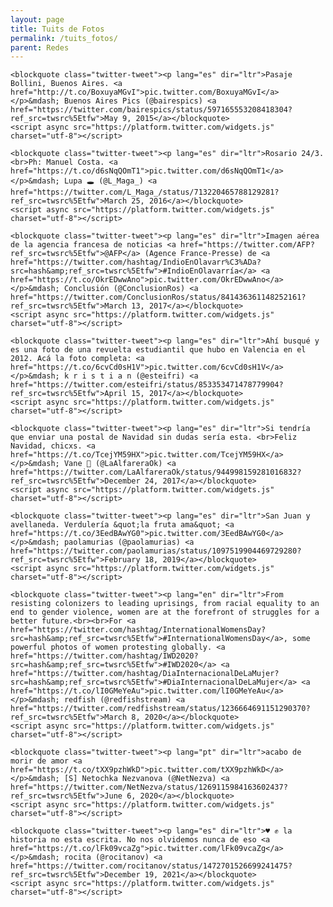 ```yaml
---
layout: page
title: Tuits de Fotos
permalink: /tuits_fotos/
parent: Redes
---
```


<div class="center">

    <blockquote class="twitter-tweet"><p lang="es" dir="ltr">Pasaje Bollini, Buenos Aires. <a href="http://t.co/BoxuyaMGvI">pic.twitter.com/BoxuyaMGvI</a></p>&mdash; Buenos Aires Pics (@bairespics) <a href="https://twitter.com/bairespics/status/597165553208418304?ref_src=twsrc%5Etfw">May 9, 2015</a></blockquote>
    <script async src="https://platform.twitter.com/widgets.js" charset="utf-8"></script>

    <blockquote class="twitter-tweet"><p lang="es" dir="ltr">Rosario 24/3. <br>Ph: Manuel Costa. <a href="https://t.co/d6sNqQOmT1">pic.twitter.com/d6sNqQOmT1</a></p>&mdash; Lupa 🕳️ (@L_Maga_) <a href="https://twitter.com/L_Maga_/status/713220465788129281?ref_src=twsrc%5Etfw">March 25, 2016</a></blockquote>
    <script async src="https://platform.twitter.com/widgets.js" charset="utf-8"></script>

    <blockquote class="twitter-tweet"><p lang="es" dir="ltr">Imagen aérea de la agencia francesa de noticias <a href="https://twitter.com/AFP?ref_src=twsrc%5Etfw">@AFP</a> (Agence France-Presse) de <a href="https://twitter.com/hashtag/IndioEnOlavarr%C3%ADa?src=hash&amp;ref_src=twsrc%5Etfw">#IndioEnOlavarría</a> <a href="https://t.co/OkrEDwwAno">pic.twitter.com/OkrEDwwAno</a></p>&mdash; Conclusión (@ConclusionRos) <a href="https://twitter.com/ConclusionRos/status/841436361148252161?ref_src=twsrc%5Etfw">March 13, 2017</a></blockquote>
    <script async src="https://platform.twitter.com/widgets.js" charset="utf-8"></script>

    <blockquote class="twitter-tweet"><p lang="es" dir="ltr">Ahí busqué y es una foto de una revuelta estudiantil que hubo en Valencia en el 2012. Acá la foto completa: <a href="https://t.co/6cvCd0sH1V">pic.twitter.com/6cvCd0sH1V</a></p>&mdash; k r i s t i a n (@esteifri) <a href="https://twitter.com/esteifri/status/853353471478779904?ref_src=twsrc%5Etfw">April 15, 2017</a></blockquote>
    <script async src="https://platform.twitter.com/widgets.js" charset="utf-8"></script>

    <blockquote class="twitter-tweet"><p lang="es" dir="ltr">Si tendría que enviar una postal de Navidad sin dudas sería esta. <br>Feliz Navidad, chicxs. <a href="https://t.co/TcejYM59HX">pic.twitter.com/TcejYM59HX</a></p>&mdash; Vane 💚 (@LaAlfareraOk) <a href="https://twitter.com/LaAlfareraOk/status/944998159281016832?ref_src=twsrc%5Etfw">December 24, 2017</a></blockquote>
    <script async src="https://platform.twitter.com/widgets.js" charset="utf-8"></script>

    <blockquote class="twitter-tweet"><p lang="es" dir="ltr">San Juan y avellaneda. Verdulería &quot;la fruta ama&quot; <a href="https://t.co/3EedBAwYG0">pic.twitter.com/3EedBAwYG0</a></p>&mdash; paolamurias (@paolamurias) <a href="https://twitter.com/paolamurias/status/1097519904469729280?ref_src=twsrc%5Etfw">February 18, 2019</a></blockquote>
    <script async src="https://platform.twitter.com/widgets.js" charset="utf-8"></script>

    <blockquote class="twitter-tweet"><p lang="en" dir="ltr">From resisting colonizers to leading uprisings, from racial equality to an end to gender violence, women are at the forefront of struggles for a better future.<br><br>For <a href="https://twitter.com/hashtag/InternationalWomensDay?src=hash&amp;ref_src=twsrc%5Etfw">#InternationalWomensDay</a>, some powerful photos of women protesting globally. <a href="https://twitter.com/hashtag/IWD2020?src=hash&amp;ref_src=twsrc%5Etfw">#IWD2020</a> <a href="https://twitter.com/hashtag/DiaInternacionalDeLaMujer?src=hash&amp;ref_src=twsrc%5Etfw">#DiaInternacionalDeLaMujer</a> <a href="https://t.co/lI0GMeYeAu">pic.twitter.com/lI0GMeYeAu</a></p>&mdash; redfish (@redfishstream) <a href="https://twitter.com/redfishstream/status/1236664691151290370?ref_src=twsrc%5Etfw">March 8, 2020</a></blockquote>
    <script async src="https://platform.twitter.com/widgets.js" charset="utf-8"></script>

    <blockquote class="twitter-tweet"><p lang="pt" dir="ltr">acabo de morir de amor <a href="https://t.co/tXX9pzhWkD">pic.twitter.com/tXX9pzhWkD</a></p>&mdash; [S] Netochka Nezvanova (@NetNezva) <a href="https://twitter.com/NetNezva/status/1269115984163602437?ref_src=twsrc%5Etfw">June 6, 2020</a></blockquote>
    <script async src="https://platform.twitter.com/widgets.js" charset="utf-8"></script>

    <blockquote class="twitter-tweet"><p lang="es" dir="ltr">♥️ ✊ la historia no esta escrita. No nos olvidemos nunca de eso <a href="https://t.co/lFk09vcaZg">pic.twitter.com/lFk09vcaZg</a></p>&mdash; rocita (@rocitanov) <a href="https://twitter.com/rocitanov/status/1472701526699241475?ref_src=twsrc%5Etfw">December 19, 2021</a></blockquote>
    <script async src="https://platform.twitter.com/widgets.js" charset="utf-8"></script>

</div>
